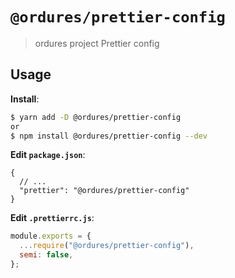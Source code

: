 # `@ordures/prettier-config`

> ordures project Prettier config

## Usage

**Install**:

```bash
$ yarn add -D @ordures/prettier-config
or
$ npm install @ordures/prettier-config --dev
```

**Edit `package.json`**:

```jsonc
{
  // ...
  "prettier": "@ordures/prettier-config"
}
```

**Edit `.prettierrc.js`**:

```js
module.exports = {
  ...require("@ordures/prettier-config"),
  semi: false,
};
```
